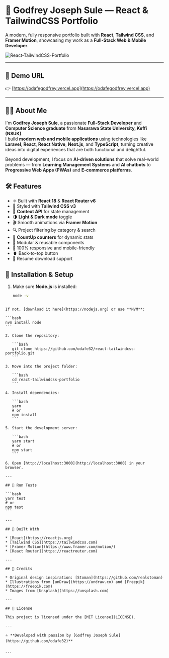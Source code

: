 # 💫 Godfrey Joseph Sule — React & TailwindCSS Portfolio  

A modern, fully responsive portfolio built with **React**, **Tailwind CSS**, and **Framer Motion**, showcasing my work as a **Full-Stack Web & Mobile Developer**. 

![React-TailwindCSS-Portfolio](https://user-images.githubusercontent.com/16396664/146666086-28e88beb-c2f0-431f-adfb-2396d8f64c80.png)

---

## 🚀 Demo URL  

👉 [https://odafegodfrey.vercel.app](https://odafegodfrey.vercel.app)

---

## 👨‍💻 About Me  

I'm **Godfrey Joseph Sule**, a passionate **Full-Stack Developer** and **Computer Science graduate** from **Nasarawa State University, Keffi (NSUK)**.  
I build **modern web and mobile applications** using technologies like **Laravel**, **React**, **React Native**, **Next.js**, and **TypeScript**, turning creative ideas into digital experiences that are both functional and delightful.  

Beyond development, I focus on **AI-driven solutions** that solve real-world problems — from **Learning Management Systems** and **AI chatbots** to **Progressive Web Apps (PWAs)** and **E-commerce platforms**.  

## 🛠️ Features  

- ⚛️ Built with **React 18** & **React Router v6**  
- 💨 Styled with **Tailwind CSS v3**  
- 🧠 **Context API** for state management  
- 🌗 **Light & Dark mode** toggle  
- 🎬 Smooth animations via **Framer Motion**  
- 🔍 Project filtering by category & search  
- 🔢 **CountUp counters** for dynamic stats  
- 🧩 Modular & reusable components  
- 📱 100% responsive and mobile-friendly  
- ⬆️ Back-to-top button  
- 🧾 Resume download support  



## 🧩 Installation & Setup  

1. Make sure **Node.js** is installed:  
   ```bash
   node -v
````

If not, [download it here](https://nodejs.org) or use **NVM**:

```bash
nvm install node
```

2. Clone the repository:

   ```bash
   git clone https://github.com/odafe32/react-tailwindcss-portfolio.git
   ```

3. Move into the project folder:

   ```bash
   cd react-tailwindcss-portfolio
   ```

4. Install dependencies:

   ```bash
   yarn
   # or
   npm install
   ```

5. Start the development server:

   ```bash
   yarn start
   # or
   npm start
   ```

6. Open [http://localhost:3000](http://localhost:3000) in your browser.

---

## 🧪 Run Tests

```bash
yarn test
# or
npm test
```

---

## 🧰 Built With

* [React](https://reactjs.org)
* [Tailwind CSS](https://tailwindcss.com)
* [Framer Motion](https://www.framer.com/motion/)
* [React Router](https://reactrouter.com)

---

## 🌟 Credits

* Original design inspiration: [Stoman](https://github.com/realstoman)
* Illustrations from [unDraw](https://undraw.co) and [Freepik](https://freepik.com)
* Images from [Unsplash](https://unsplash.com)

---

## 📜 License

This project is licensed under the [MIT License](LICENSE).

---

⭐ **Developed with passion by [Godfrey Joseph Sule](https://github.com/odafe32)**


```

